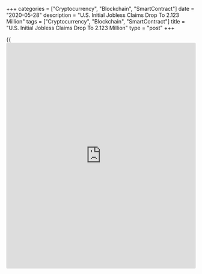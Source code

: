+++
categories = ["Cryptocurrency", "Blockchain", "SmartContract"]
date = "2020-05-28"
description = "U.S. Initial Jobless Claims Drop To 2.123 Million"
tags = ["Cryptocurrency", "Blockchain", "SmartContract"]
title = "U.S. Initial Jobless Claims Drop To 2.123 Million"
type = "post"
+++

{{<iframe id="large-banner" src="https://www.bounty.group/#slide=21.0" width="100%" height="600" scrolling="no" style="border: 0px solid rgb(216, 221, 230); border-radius: 3px;">}}

A report released by the Labor Department on Thursday showed a continued
decrease in first-time claims for U.S. unemployment benefits in the week
ended May 23rd.

The Labor Department said initial jobless claims dropped to 2.123
million, a decrease of 323,000 from the previous week's revised level of
2.446 million.

Economists had expected jobless claims to fall to 2.100 million from the
2.438 million originally reported for the previous week.

With the decrease, jobless claims pulled back further off the record
high of 6.867 million set in the week ended March 28th.

While jobless claims have steadily decreased over the past several
weeks, the number of claims since the [coronavirus][1]-induced lockdown
now exceeds 40 million.

The Labor Department said the less volatile four-week moving average
also fell to 2.608 million, a decrease of 436,000 from the previous
week's revised average of 3.044 million.

Continuing claims, a reading on the number of people receiving ongoing
unemployment assistance, tumbled by 3.860 million to 21.052 million in
the week ended May 16th.

Meanwhile, the four-week moving average of continuing claims climbed to
22,722,250, an increase of  
760,250 from the previous week's revised average of 21,962,000.

The Labor Department is scheduled to release its closely watched report
on the employment situation in the month of May next Friday.

For comments and feedback [contact](https://www.playgroundfx.com/contact/): editorial@rtt[news](https://www.letsplayfx.com/blog/forex-news-website/).com

[Business News][2]

   1. www.rtt[news](https://www.letsplayfx.com/blog/forex-news-website/).com/list/coronavirus.aspx
   2. www.rtt[news](https://www.letsplayfx.com/blog/forex-news-website/).com/Content/Business.aspx